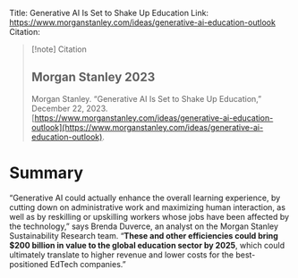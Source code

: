 Title: Generative AI Is Set to Shake Up Education
Link: https://www.morganstanley.com/ideas/generative-ai-education-outlook
Citation:
> [!note] Citation
> ## Morgan Stanley 2023
> Morgan Stanley. “Generative AI Is Set to Shake Up Education,” December 22, 2023. [https://www.morganstanley.com/ideas/generative-ai-education-outlook](https://www.morganstanley.com/ideas/generative-ai-education-outlook).

# Summary
“Generative AI could actually enhance the overall learning experience, by cutting down on administrative work and maximizing human interaction, as well as by reskilling or upskilling workers whose jobs have been affected by the technology,” says Brenda Duverce, an analyst on the Morgan Stanley Sustainability Research team. “**These and other efficiencies could bring $200 billion in value to the global education sector by 2025**, which could ultimately translate to higher revenue and lower costs for the best-positioned EdTech companies.”
